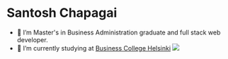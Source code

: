 # Santosh Chapagai 

- 🔭 I’m Master's in Business Administration graduate and full stack web developer.
- 🌱 I’m currently studying at <a href="https://en.bc.fi/">Business College Helsinki</a>
![](https://visitor-badge.laobi.icu/badge?page_id=SantoshChapagai.SantoshChapagai)
<!--
**SantoshChapagai/SantoshChapagai** is a ✨ _special_ ✨ repository because its `README.md` (this file) appears on your GitHub profile.

Here are some ideas to get you started:

- 🔭 I’m currently working on ...
- 🌱 I’m currently learning ...
- 👯 I’m looking to collaborate on ...
- 🤔 I’m looking for help with ...
- 💬 Ask me about ...
- 📫 How to reach me: ...
- 😄 Pronouns: ...
- ⚡ Fun fact: ...
-->
